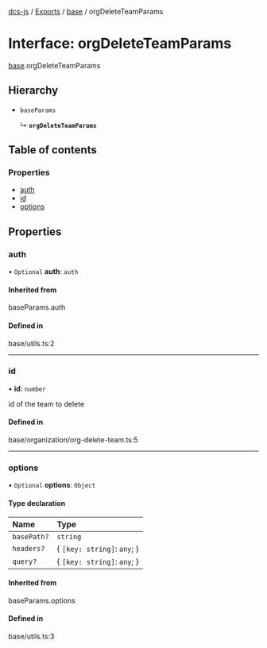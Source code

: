 [dcs-js](../README.md) / [Exports](../modules.md) / [base](../modules/base.md) / orgDeleteTeamParams

# Interface: orgDeleteTeamParams

[base](../modules/base.md).orgDeleteTeamParams

## Hierarchy

- `baseParams`

  ↳ **`orgDeleteTeamParams`**

## Table of contents

### Properties

- [auth](base.orgDeleteTeamParams.md#auth)
- [id](base.orgDeleteTeamParams.md#id)
- [options](base.orgDeleteTeamParams.md#options)

## Properties

### <a id="auth" name="auth"></a> auth

• `Optional` **auth**: `auth`

#### Inherited from

baseParams.auth

#### Defined in

base/utils.ts:2

___

### <a id="id" name="id"></a> id

• **id**: `number`

id of the team to delete

#### Defined in

base/organization/org-delete-team.ts:5

___

### <a id="options" name="options"></a> options

• `Optional` **options**: `Object`

#### Type declaration

| Name | Type |
| :------ | :------ |
| `basePath?` | `string` |
| `headers?` | { `[key: string]`: `any`;  } |
| `query?` | { `[key: string]`: `any`;  } |

#### Inherited from

baseParams.options

#### Defined in

base/utils.ts:3
